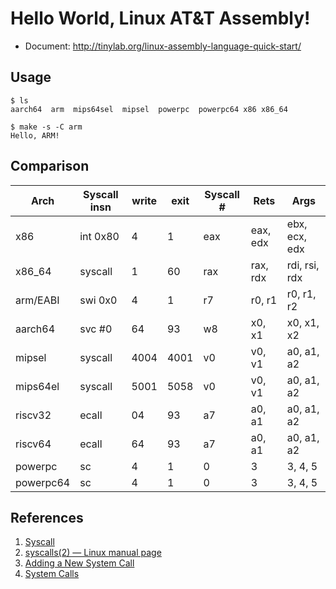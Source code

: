 
# Hello World, Linux AT&T Assembly!

* Document: <http://tinylab.org/linux-assembly-language-quick-start/>

## Usage

    $ ls
    aarch64  arm  mips64sel  mipsel  powerpc  powerpc64	x86	x86_64

    $ make -s -C arm
    Hello, ARM!

## Comparison

  Arch     | Syscall insn   | write | exit | Syscall # | Rets     | Args
-----------|----------------|-------|------|-----------|----------|-------------
  x86      | int 0x80       | 4     | 1    | eax       | eax, edx | ebx, ecx, edx
  x86_64   | syscall        | 1     | 60   | rax       | rax, rdx | rdi, rsi, rdx
  arm/EABI | swi 0x0        | 4     | 1    | r7        | r0, r1   | r0, r1, r2
  aarch64  | svc #0         | 64    | 93   | w8        | x0, x1   | x0, x1, x2
  mipsel   | syscall        | 4004  | 4001 | v0        | v0, v1   | a0, a1, a2
  mips64el | syscall        | 5001  | 5058 | v0        | v0, v1   | a0, a1, a2
  riscv32  | ecall          | 04    | 93   | a7        | a0, a1   | a0, a1, a2
  riscv64  | ecall          | 64    | 93   | a7        | a0, a1   | a0, a1, a2
  powerpc  | sc             | 4     | 1    | 0         | 3        | 3, 4, 5
  powerpc64| sc             | 4     | 1    | 0         | 3        | 3, 4, 5

## References

1. [Syscall](https://man7.org/linux/man-pages/man2/syscall.2.html)
2. [syscalls(2) — Linux manual page](https://man7.org/linux/man-pages/man2/syscalls.2.html)
3. [Adding a New System Call](https://www.kernel.org/doc/html/latest/process/adding-syscalls.html)
4. [System Calls](https://linux-kernel-labs.github.io/refs/heads/master/lectures/syscalls.html)
